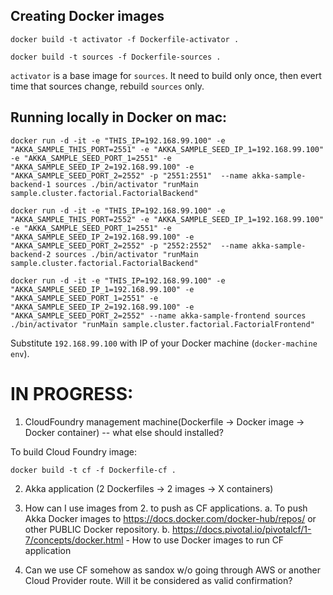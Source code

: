 
## Creating Docker images

```
docker build -t activator -f Dockerfile-activator .

docker build -t sources -f Dockerfile-sources .
```

`activator` is a base image for `sources`. It need to build only once, then evert time that sources change, rebuild `sources` only.


## Running locally in Docker on mac:

```
docker run -d -it -e "THIS_IP=192.168.99.100" -e "AKKA_SAMPLE_THIS_PORT=2551" -e "AKKA_SAMPLE_SEED_IP_1=192.168.99.100" -e "AKKA_SAMPLE_SEED_PORT_1=2551" -e "AKKA_SAMPLE_SEED_IP_2=192.168.99.100" -e "AKKA_SAMPLE_SEED_PORT_2=2552" -p "2551:2551"  --name akka-sample-backend-1 sources ./bin/activator "runMain sample.cluster.factorial.FactorialBackend"

docker run -d -it -e "THIS_IP=192.168.99.100" -e "AKKA_SAMPLE_THIS_PORT=2552" -e "AKKA_SAMPLE_SEED_IP_1=192.168.99.100" -e "AKKA_SAMPLE_SEED_PORT_1=2551" -e "AKKA_SAMPLE_SEED_IP_2=192.168.99.100" -e "AKKA_SAMPLE_SEED_PORT_2=2552" -p "2552:2552"  --name akka-sample-backend-2 sources ./bin/activator "runMain sample.cluster.factorial.FactorialBackend"

docker run -d -it -e "THIS_IP=192.168.99.100" -e "AKKA_SAMPLE_SEED_IP_1=192.168.99.100" -e "AKKA_SAMPLE_SEED_PORT_1=2551" -e "AKKA_SAMPLE_SEED_IP_2=192.168.99.100" -e "AKKA_SAMPLE_SEED_PORT_2=2552" --name akka-sample-frontend sources ./bin/activator "runMain sample.cluster.factorial.FactorialFrontend"
```

Substitute `192.168.99.100` with IP of your Docker machine (`docker-machine env`).

# IN PROGRESS:

1. CloudFoundry management machine(Dockerfile -> Docker image -> Docker container)  -- what else should installed?

To build Cloud Foundry image:

```
docker build -t cf -f Dockerfile-cf .
```

2. Akka application (2 Dockerfiles -> 2 images -> X containers)

3. How can I use images from 2. to push as CF applications.
  a. To push Akka Docker images to https://docs.docker.com/docker-hub/repos/ or other PUBLIC Docker repository.
  b. https://docs.pivotal.io/pivotalcf/1-7/concepts/docker.html - How to use Docker images to run CF application

4. Can we use CF somehow as sandox w/o going through AWS or another Cloud Provider route. Will it be considered as valid confirmation? 

